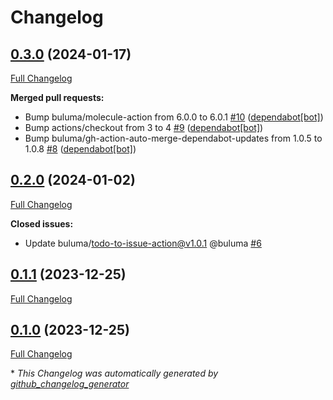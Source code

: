 # Changelog

## [0.3.0](https://github.com/buluma/ansible-role-gimp/tree/0.3.0) (2024-01-17)

[Full Changelog](https://github.com/buluma/ansible-role-gimp/compare/0.2.0...0.3.0)

**Merged pull requests:**

- Bump buluma/molecule-action from 6.0.0 to 6.0.1 [\#10](https://github.com/buluma/ansible-role-gimp/pull/10) ([dependabot[bot]](https://github.com/apps/dependabot))
- Bump actions/checkout from 3 to 4 [\#9](https://github.com/buluma/ansible-role-gimp/pull/9) ([dependabot[bot]](https://github.com/apps/dependabot))
- Bump buluma/gh-action-auto-merge-dependabot-updates from 1.0.5 to 1.0.8 [\#8](https://github.com/buluma/ansible-role-gimp/pull/8) ([dependabot[bot]](https://github.com/apps/dependabot))

## [0.2.0](https://github.com/buluma/ansible-role-gimp/tree/0.2.0) (2024-01-02)

[Full Changelog](https://github.com/buluma/ansible-role-gimp/compare/0.1.1...0.2.0)

**Closed issues:**

- Update buluma/todo-to-issue-action@v1.0.1 @buluma [\#6](https://github.com/buluma/ansible-role-gimp/issues/6)

## [0.1.1](https://github.com/buluma/ansible-role-gimp/tree/0.1.1) (2023-12-25)

[Full Changelog](https://github.com/buluma/ansible-role-gimp/compare/0.1.0...0.1.1)

## [0.1.0](https://github.com/buluma/ansible-role-gimp/tree/0.1.0) (2023-12-25)

[Full Changelog](https://github.com/buluma/ansible-role-gimp/compare/1843295653df0f2b516d259019bfd3ab39d07688...0.1.0)



\* *This Changelog was automatically generated by [github_changelog_generator](https://github.com/github-changelog-generator/github-changelog-generator)*
